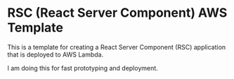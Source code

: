 # RSC (React Server Component) AWS Template

This is a template for creating a React Server Component (RSC) application that is deployed to AWS Lambda.

I am doing this for fast prototyping and deployment.
